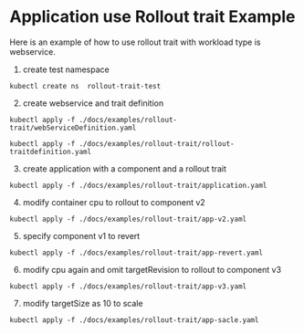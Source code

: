 # Application use Rollout trait Example

Here is an example of how to use rollout trait with workload type is webservice.

1. create test namespace
```shell
kubectl create ns  rollout-trait-test
```

2. create webservice and trait definition
```shell
kubectl apply -f ./docs/examples/rollout-trait/webServiceDefinition.yaml
```

```shell
kubectl apply -f ./docs/examples/rollout-trait/rollout-traitdefinition.yaml
```

3. create application with a component and a rollout trait
```shell
kubectl apply -f ./docs/examples/rollout-trait/application.yaml
```

4. modify container cpu to rollout to component v2
```shell
kubectl apply -f ./docs/examples/rollout-trait/app-v2.yaml
```

5. specify component v1 to revert
```shell
kubectl apply -f ./docs/examples/rollout-trait/app-revert.yaml
```

6. modify cpu again and omit targetRevision to rollout to component v3
```shell
kubectl apply -f ./docs/examples/rollout-trait/app-v3.yaml
```

7. modify targetSize as 10 to scale
```shell
kubectl apply -f ./docs/examples/rollout-trait/app-sacle.yaml
```
